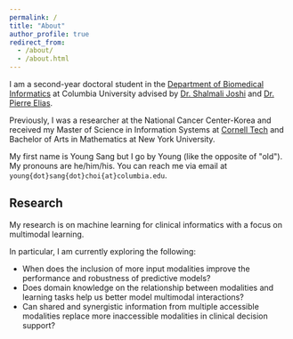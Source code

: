```yaml
---
permalink: /
title: "About"
author_profile: true
redirect_from: 
  - /about/
  - /about.html
---
```


I am a second-year doctoral student in the [Department of Biomedical Informatics](https://www.dbmi.columbia.edu/) at Columbia University advised by [Dr. Shalmali Joshi](https://shalmalijoshi.github.io/reAIM/) and [Dr. Pierre Elias](https://members.dbmi.columbia.edu/CRADLE/).

Previously, I was a researcher at the National Cancer Center-Korea and received my Master of Science in Information Systems at [Cornell Tech](https://tech.cornell.edu/programs/masters-programs/jacobs-technion-cornell-dual-ms-health-tech/) and Bachelor of Arts in Mathematics at New York University.

My first name is Young Sang but I go by Young (like the opposite of "old"). My pronouns are he/him/his. You can reach me via email at `young{dot}sang{dot}choi{at}columbia.edu`.

## Research
My research is on machine learning for clinical informatics with a focus on multimodal learning.

In particular, I am currently exploring the following:

- When does the inclusion of more input modalities improve the performance and robustness of predictive models?
- Does domain knowledge on the relationship between modalities and learning tasks help us better model multimodal interactions?
- Can shared and synergistic information from multiple accessible modalities replace more inaccessible modalities in clinical decision support?
